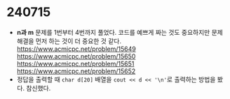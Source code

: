 # 240715

- **n과 m** 문제를 1번부터 4번까지 풀었다. 코드를 예쁘게 짜는 것도 중요하지만 문제 해결을 먼저 하는 것이 더 중요한 것 같다.  
https://www.acmicpc.net/problem/15649  
https://www.acmicpc.net/problem/15650  
https://www.acmicpc.net/problem/15651  
https://www.acmicpc.net/problem/15652  
- 정답을 출력할 때 ```char d[20]``` 배열을 ```cout << d << '\n'```로 출력하는 방법을 봤다. 참신했다.  